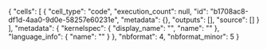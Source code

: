 {
 "cells": [
  {
   "cell_type": "code",
   "execution_count": null,
   "id": "b1708ac8-df1d-4aa0-9d0e-58257e60231e",
   "metadata": {},
   "outputs": [],
   "source": []
  }
 ],
 "metadata": {
  "kernelspec": {
   "display_name": "",
   "name": ""
  },
  "language_info": {
   "name": ""
  }
 },
 "nbformat": 4,
 "nbformat_minor": 5
}
